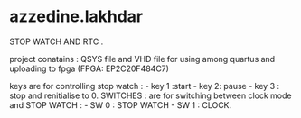 # azzedine.lakhdar
STOP WATCH AND RTC .


project conatains : 
QSYS file and VHD file for using among quartus and uploading to fpga (FPGA: EP2C20F484C7)


keys are for controlling stop watch : - key 1 :start 
                                      - key 2: pause 
                                      - key 3 : stop and renitialise to 0.
 SWITCHES : are for switching between clock mode and STOP WATCH : - SW 0 : STOP WATCH 
                                                                  - SW 1 : CLOCK.
